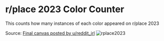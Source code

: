 # r/place 2023 Color Counter
This counts how many instances of each color appeared on r/place 2023

Source: [Final canvas posted by u/reddit_irl](https://www.reddit.com/r/place/comments/159micu/rplace_2023/)
![rplace2023](https://github.com/InsrtRandomUserHere/r-place-2023-color-counter/assets/72641014/f81a1df6-8263-4d84-8439-2b0aa9f4f018)
